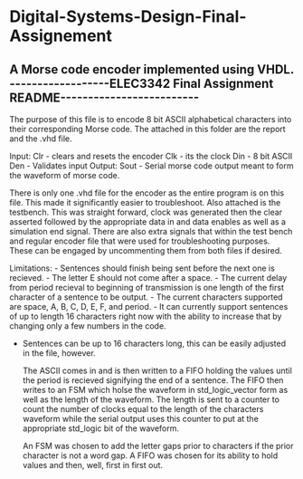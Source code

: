 # Digital-Systems-Design-Final-Assignement
A Morse code encoder implemented using VHDL.
------------------ELEC3342 Final Assignment README-------------------------
---------------------------------------------------------------------------
The purpose of this file is to encode 8 bit ASCII alphabetical characters
into their corresponding Morse code. The attached in this folder are the report
and the .vhd file.

Input: 	Clr - clears and resets the encoder
	Clk - its the clock
	Din - 8 bit ASCII
	Den - Validates input
Output:	Sout - Serial morse code output meant to form the waveform of morse code. 

There is only one .vhd file for the encoder as the entire program is on this file. This made
it significantly easier to troubleshoot. Also attached is the testbench. This was straight
forward, clock was generated then the clear asserted followed by the appropriate
data in and data enables as well as a simulation end signal. There are also extra signals that
within the test bench and regular encoder file that were used for troubleshooting purposes.
These can be engaged by uncommenting them from both files if desired. 

Limitations: 
 	- Sentences should finish being sent before the next one is recieved.
	- The letter E should not come after a space.
	- The current delay from period recieval to beginning of transmission is
	  one length of the first character of a sentence to be output.
	- The current characters supported are space, A, B, C, D, E, F, and period.
	- It can currently support sentences of up to length 16 characters right now
	  with the ability to increase that by changing only a few numbers in the code.
  - Sentences can be up to 16 characters long, this can be easily adjusted in the
    file, however. 
    
    The ASCII comes in and is then written to a FIFO holding the values until the
    period is recieved signifying the end of a sentence. The FIFO then writes to an
    FSM which holse the waveform in std_logic_vector form as well as the length of the
    waveform. The length is sent to a counter to count the number of clocks equal to
    the length of the characters waveform while the serial output uses this counter
    to put at the appropriate std_logic bit of the waveform.
    
    An FSM was chosen to add the letter gaps prior to characters if the prior character
    is not a word gap. A FIFO was chosen for its ability to hold values and then, well,
    first in first out.

